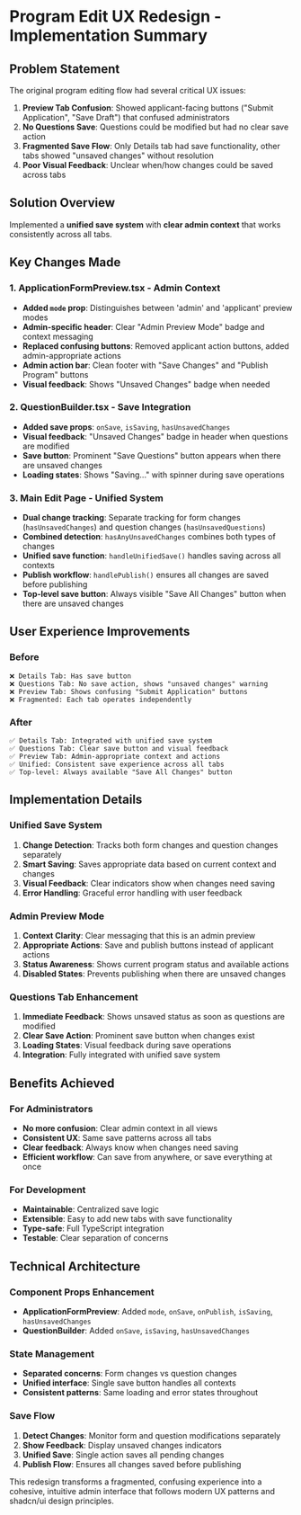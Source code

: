 # Program Edit UX Redesign - Implementation Summary

## Problem Statement
The original program editing flow had several critical UX issues:
1. **Preview Tab Confusion**: Showed applicant-facing buttons ("Submit Application", "Save Draft") that confused administrators
2. **No Questions Save**: Questions could be modified but had no clear save action
3. **Fragmented Save Flow**: Only Details tab had save functionality, other tabs showed "unsaved changes" without resolution
4. **Poor Visual Feedback**: Unclear when/how changes could be saved across tabs

## Solution Overview
Implemented a **unified save system** with **clear admin context** that works consistently across all tabs.

## Key Changes Made

### 1. ApplicationFormPreview.tsx - Admin Context
- **Added `mode` prop**: Distinguishes between 'admin' and 'applicant' preview modes
- **Admin-specific header**: Clear "Admin Preview Mode" badge and context messaging
- **Replaced confusing buttons**: Removed applicant action buttons, added admin-appropriate actions
- **Admin action bar**: Clean footer with "Save Changes" and "Publish Program" buttons
- **Visual feedback**: Shows "Unsaved Changes" badge when needed

### 2. QuestionBuilder.tsx - Save Integration  
- **Added save props**: `onSave`, `isSaving`, `hasUnsavedChanges`
- **Visual feedback**: "Unsaved Changes" badge in header when questions are modified
- **Save button**: Prominent "Save Questions" button appears when there are unsaved changes
- **Loading states**: Shows "Saving..." with spinner during save operations

### 3. Main Edit Page - Unified System
- **Dual change tracking**: Separate tracking for form changes (`hasUnsavedChanges`) and question changes (`hasUnsavedQuestions`)
- **Combined detection**: `hasAnyUnsavedChanges` combines both types of changes
- **Unified save function**: `handleUnifiedSave()` handles saving across all contexts
- **Publish workflow**: `handlePublish()` ensures all changes are saved before publishing
- **Top-level save button**: Always visible "Save All Changes" button when there are unsaved changes

## User Experience Improvements

### Before
```
❌ Details Tab: Has save button
❌ Questions Tab: No save action, shows "unsaved changes" warning
❌ Preview Tab: Shows confusing "Submit Application" buttons
❌ Fragmented: Each tab operates independently
```

### After  
```
✅ Details Tab: Integrated with unified save system
✅ Questions Tab: Clear save button and visual feedback
✅ Preview Tab: Admin-appropriate context and actions
✅ Unified: Consistent save experience across all tabs
✅ Top-level: Always available "Save All Changes" button
```

## Implementation Details

### Unified Save System
1. **Change Detection**: Tracks both form changes and question changes separately
2. **Smart Saving**: Saves appropriate data based on current context and changes
3. **Visual Feedback**: Clear indicators show when changes need saving
4. **Error Handling**: Graceful error handling with user feedback

### Admin Preview Mode
1. **Context Clarity**: Clear messaging that this is an admin preview
2. **Appropriate Actions**: Save and publish buttons instead of applicant actions
3. **Status Awareness**: Shows current program status and available actions
4. **Disabled States**: Prevents publishing when there are unsaved changes

### Questions Tab Enhancement
1. **Immediate Feedback**: Shows unsaved status as soon as questions are modified
2. **Clear Save Action**: Prominent save button when changes exist
3. **Loading States**: Visual feedback during save operations
4. **Integration**: Fully integrated with unified save system

## Benefits Achieved

### For Administrators
- **No more confusion**: Clear admin context in all views
- **Consistent UX**: Same save patterns across all tabs  
- **Clear feedback**: Always know when changes need saving
- **Efficient workflow**: Can save from anywhere, or save everything at once

### For Development
- **Maintainable**: Centralized save logic
- **Extensible**: Easy to add new tabs with save functionality
- **Type-safe**: Full TypeScript integration
- **Testable**: Clear separation of concerns

## Technical Architecture

### Component Props Enhancement
- **ApplicationFormPreview**: Added `mode`, `onSave`, `onPublish`, `isSaving`, `hasUnsavedChanges`
- **QuestionBuilder**: Added `onSave`, `isSaving`, `hasUnsavedChanges`

### State Management
- **Separated concerns**: Form changes vs question changes
- **Unified interface**: Single save button handles all contexts
- **Consistent patterns**: Same loading and error states throughout

### Save Flow
1. **Detect Changes**: Monitor form and question modifications separately
2. **Show Feedback**: Display unsaved changes indicators
3. **Unified Save**: Single action saves all pending changes
4. **Publish Flow**: Ensures all changes saved before publishing

This redesign transforms a fragmented, confusing experience into a cohesive, intuitive admin interface that follows modern UX patterns and shadcn/ui design principles.